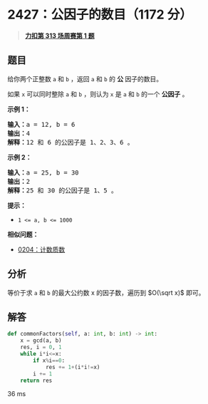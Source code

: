 # 2427：公因子的数目（1172 分）


> <u>**[力扣第 313 场周赛第 1 题](https://leetcode.cn/problems/number-of-common-factors/)**</u>

## 题目

<p>给你两个正整数 <code>a</code> 和 <code>b</code> ，返回 <code>a</code> 和 <code>b</code> 的 <strong>公</strong> 因子的数目。</p>

<p>如果 <code>x</code> 可以同时整除 <code>a</code> 和 <code>b</code> ，则认为 <code>x</code> 是 <code>a</code> 和 <code>b</code> 的一个 <strong>公因子</strong> 。</p>



<p><strong>示例 1：</strong></p>

<pre><strong>输入：</strong>a = 12, b = 6
<strong>输出：</strong>4
<strong>解释：</strong>12 和 6 的公因子是 1、2、3、6 。
</pre>

<p><strong>示例 2：</strong></p>

<pre><strong>输入：</strong>a = 25, b = 30
<strong>输出：</strong>2
<strong>解释：</strong>25 和 30 的公因子是 1、5 。</pre>



<p><strong>提示：</strong></p>

<ul>
<li><code>1 &lt;= a, b &lt;= 1000</code></li>
</ul>


**相似问题：**
- [0204：计数质数](/leetcode/0204)


## 分析


等价于求 `a` 和 `b` 的最大公约数 x 的因子数，遍历到 $O(\sqrt x)$ 即可。

## 解答


```python
def commonFactors(self, a: int, b: int) -> int:
	x = gcd(a, b)
	res, i = 0, 1
	while i*i<=x:
		if x%i==0:
			res += 1+(i*i!=x)
		i += 1
	return res
```

36 ms
